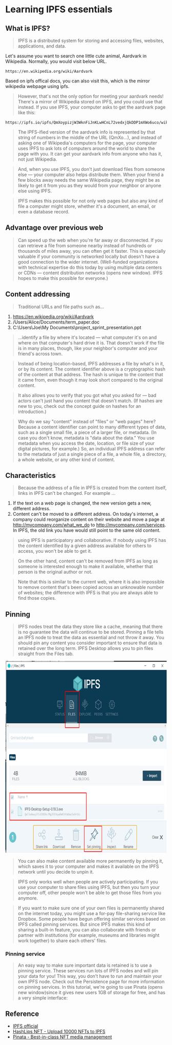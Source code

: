 # Learning IPFS essentials
## What is IPFS? 
> IPFS is a distributed system for storing and accessing files, websites, applications, and data.

Let's assume you want to search one little cute animal, Aardvark in Wikipedia. Normally, you would visit below URL. 

```
https://en.wikipedia.org/wiki/Aardvark
```

Based on ipfs offical docs, you can also visit this, which is the mirror wikipedia webpage using ipfs. 

> However, that's not the only option for meeting your aardvark needs! There's a mirror of Wikipedia stored on IPFS, and you could use that instead. If you use IPFS, your computer asks to get the aardvark page like this:

```
https://ipfs.io/ipfs/QmXoypizjW3WknFiJnKLwHCnL72vedxjQkDDP1mXWo6uco/wiki/Aardvark.html
```

> The IPFS-ified version of the aardvark info is represented by that string of numbers in the middle of the URL (QmXo…), and instead of asking one of Wikipedia's computers for the page, your computer uses IPFS to ask lots of computers around the world to share the page with you. It can get your aardvark info from anyone who has it, not just Wikipedia.

> And, when you use IPFS, you don't just download files from someone else — your computer also helps distribute them. When your friend a few blocks away needs the same Wikipedia page, they might be as likely to get it from you as they would from your neighbor or anyone else using IPFS.

> IPFS makes this possible for not only web pages but also any kind of file a computer might store, whether it's a document, an email, or even a database record.

## Advantage over previous web
> Can speed up the web when you're far away or disconnected. If you can retrieve a file from someone nearby instead of hundreds or thousands of miles away, you can often get it faster. This is especially valuable if your community is networked locally but doesn't have a good connection to the wider internet. (Well-funded organizations with technical expertise do this today by using multiple data centers or CDNs — content distribution networks (opens new window). IPFS hopes to make this possible for everyone.)

## Content addressing
> Traditional URLs and file paths such as…

1. https://en.wikipedia.org/wiki/Aardvark
1. /Users/Alice/Documents/term_paper.doc
1. C:\Users\Joe\My Documents\project_sprint_presentation.ppt

> …identify a file by where it's located — what computer it's on and where on that computer's hard drive it is. That doesn't work if the file is in many places, though, like your neighbor's computer and your friend's across town.

> Instead of being location-based, IPFS addresses a file by what's in it, or by its content. The content identifier above is a cryptographic hash of the content at that address. The hash is unique to the content that it came from, even though it may look short compared to the original content. 

> It also allows you to verify that you got what you asked for — bad actors can't just hand you content that doesn't match. (If hashes are new to you, check out the concept guide on hashes for an introduction.)

> Why do we say "content" instead of "files" or "web pages" here? Because a content identifier can point to many different types of data, such as a single small file, a piece of a larger file, or metadata. (In case you don't know, metadata is "data about the data." You use metadata when you access the date, location, or file size of your digital pictures, for example.) So, an individual IPFS address can refer to the metadata of just a single piece of a file, a whole file, a directory, a whole website, or any other kind of content. 

## Characteristics
> Because the address of a file in IPFS is created from the content itself, links in IPFS can't be changed. For example ...

1. If the text on a web page is changed, the new version gets a new, different address.
1. Content can't be moved to a different address. On today's internet, a company could reorganize content on their website and move a page at http://mycompany.com/what_we_do to http://mycompany.com/services. In IPFS, the old link you have would still point to the same old content.

> using IPFS is participatory and collaborative. If nobody using IPFS has the content identified by a given address available for others to access, you won't be able to get it. 

> On the other hand, content can't be removed from IPFS as long as someone is interested enough to make it available, whether that person is the original author or not. 

> Note that this is similar to the current web, where it is also impossible to remove content that's been copied across an unknowable number of websites; the difference with IPFS is that you are always able to find those copies.

## Pinning
> IPFS nodes treat the data they store like a cache, meaning that there is no guarantee the data will continue to be stored. Pinning a file tells an IPFS node to treat the data as essential and not throw it away. You should pin any content you consider important to ensure that data is retained over the long term. IPFS Desktop allows you to pin files straight from the Files tab.

<img src="reference/ipfs-file-pinning.png" width=800 height=600 alt="pinning file in ipfs desktop" />

>  You can also make content available more permanently by pinning it, which saves it to your computer and makes it available on the IPFS network until you decide to unpin it.

> IPFS only works well when people are actively participating. If you use your computer to share files using IPFS, but then you turn your computer off, other people won't be able to get those files from you anymore.

> If you want to make sure one of your own files is permanently shared on the internet today, you might use a for-pay file-sharing service like Dropbox. Some people have begun offering similar services based on IPFS called pinning services. But since IPFS makes this kind of sharing a built-in feature, you can also collaborate with friends or partner with institutions (for example, museums and libraries might work together) to share each others' files.

### Pinning service 
> An easy way to make sure important data is retained is to use a pinning service. These services run lots of IPFS nodes and will pin your data for you! This way, you don't have to run and maintain your own IPFS node. Check out the Persistence page for more information on pinning services. In this tutorial, we're going to use Pinata (opens new window)since it gives new users 1GB of storage for free, and has a very simple interface:


## Reference
- [IPFS official](https://docs.ipfs.io/concepts/what-is-ipfs/#decentralization)
- [HashLips NFT - Upload 10000 NFTs to IPFS](https://www.youtube.com/watch?v=3jizwk6_m1s)
- [Pinata - Best-in-class NFT media management](https://www.pinata.cloud/)